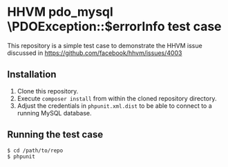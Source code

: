# HHVM pdo_mysql \PDOException::$errorInfo test case

This repository is a simple test case to demonstrate the HHVM issue discussed in https://github.com/facebook/hhvm/issues/4003

## Installation

1. Clone this repository.
2. Execute `composer install` from within the cloned repository directory.
3. Adjust the credentials in `phpunit.xml.dist` to be able to connect to a running MySQL database.

## Running the test case

```
$ cd /path/to/repo
$ phpunit
```
